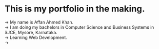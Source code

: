 # This is my portfolio in the making.

-> My name is Affan Ahmed Khan. <br />
-> I am doing my bachelors in Computer Science and Business Systems in   SJCE, Mysore, Karnataka.<br />
-> Learning Web Development.<br />
-> 
